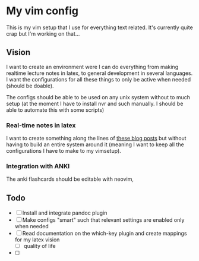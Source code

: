 # My vim config

This is my vim setup that I use for everything text related. It's currently quite crap but I'm working on that...

## Vision

I want to create an environment were I can do everything from making realtime lecture notes in latex, to general development in several languages. I want the configurations for all these things to only be active when needed (should be doable). 

The configs should be able to be used on any unix system without to much setup (at the moment I have to install nvr and such manually. I should be able to automate this with some scripts)

### Real-time notes in latex

I want to create something along the lines of [these blog posts](https://castel.dev/) but without having to build an entire system around it (meaning I want to keep all the configurations I have to make to my vimsetup).

### Integration with ANKI

The anki flashcards should be editable with neovim, 

## Todo

- [ ] Install and integrate pandoc plugin 
- [ ] Make configs "smart" such that relevant settings are enabled only when needed
- [ ] Read documentation on the which-key plugin and create mappings for my latex vision
  - [ ] quality of life 
- [ ] 

